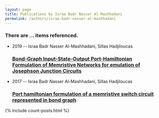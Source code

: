 ```yaml
---
layout: page
title: Publications by Israa Badr Nasser Al-Mashhadani
permalink: /authors/israa-badr-nasser-al-mashhadani
---
```


<h3 id="number-posts">There are ... items referenced.</h3>
<ul class="post-list">
<li><span class='post-meta'>2019 -- Israa Badr Nasser Al-Mashhadani, Sillas Hadjiloucas</span><h3><a class='post-link' href="{{ site.baseurl }}/bond-graph-input-state-output-port-hamiltonian-formulation-of-memristive-networks-for-emulation-of-josephson-junction-circuits">Bond-Graph Input-State-Output Port-Hamiltonian Formulation of Memristive Networks for emulation of Josephson Junction Circuits</a></h3></li>
<li><span class='post-meta'>2017 -- Israa Badr Nasser Al-Mashhadani, Sillas Hadjiloucas</span><h3><a class='post-link' href="{{ site.baseurl }}/port-hamiltonian-formulation-of-a-memristive-switch-circuit-represented-in-bond-graph">Port hamiltonian formulation of a memristive switch circuit represented in bond graph</a></h3></li>

</ul>
{% include count-posts.html %}
